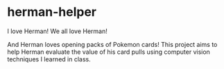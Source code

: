 # herman-helper
I love Herman!
We all love Herman!

And Herman loves opening packs of Pokemon cards! This project aims to help Herman evaluate the value of his card pulls using computer vision techniques I learned in class.
